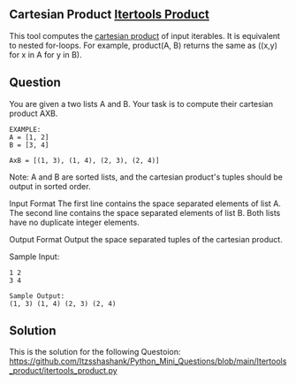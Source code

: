 ## Cartesian Product [Itertools Product](https://docs.python.org/3/library/itertools.html)
This tool computes the [cartesian product](https://en.wikipedia.org/wiki/Cartesian_product) of input iterables.
It is equivalent to nested for-loops.
For example, product(A, B) returns the same as ((x,y) for x in A for y in B).

## Question
You are given a two lists A and B. Your task is to compute their cartesian product AXB.
```
EXAMPLE:
A = [1, 2]
B = [3, 4]

AxB = [(1, 3), (1, 4), (2, 3), (2, 4)]
```



Note: A and B are sorted lists, and the cartesian product's tuples should be output in sorted order.

Input Format
The first line contains the space separated elements of list A.
The second line contains the space separated elements of list B.
Both lists have no duplicate integer elements.

Output Format
Output the space separated tuples of the cartesian product.

Sample Input:
```
1 2
3 4
```
 
```
Sample Output:
(1, 3) (1, 4) (2, 3) (2, 4)
```



## Solution
This is the solution for the following Questoion:
https://github.com/Itzsshashank/Python_Mini_Questions/blob/main/Itertools_product/itertools_product.py
